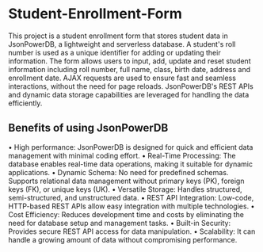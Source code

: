 # Student-Enrollment-Form

This project is a student enrollment form that stores student data in JsonPowerDB, a lightweight and serverless database. A student's roll number is used as a unique identifier for adding or updating their information. The form allows users to input, add, update and reset student information including roll number, full name, class, birth date, address and enrollment date. AJAX requests are used to ensure fast and seamless interactions, without the need for page reloads. JsonPowerDB's REST APIs and dynamic data storage capabilities are leveraged for handling the data efficiently.

## Benefits of using JsonPowerDB

•	High performance: JsonPowerDB is designed for quick and efficient data management with minimal coding effort.
•	Real-Time Processing: The database enables real-time data operations, making it suitable for dynamic applications.
•	Dynamic Schema: No need for predefined schemas. Supports relational data management without primary keys (PK), foreign keys (FK), or unique keys (UK).
•	Versatile Storage: Handles structured, semi-structured, and unstructured data.
•	REST API Integration: Low-code, HTTP-based REST APIs allow easy integration with multiple technologies.
•	Cost Efficiency: Reduces development time and costs by eliminating the need for database setup and management tasks.
•	Built-in Security: Provides secure REST API access for data manipulation.
•	Scalability: It can handle a growing amount of data without compromising performance.
